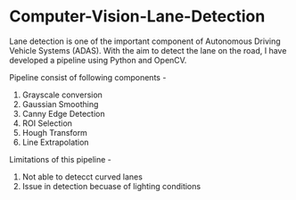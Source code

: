 # Computer-Vision-Lane-Detection

Lane detection is one of the important component of Autonomous Driving Vehicle Systems (ADAS). With the aim to detect the lane on the road, I have developed a pipeline using Python and OpenCV.

Pipeline consist of following components - 
1. Grayscale conversion
2. Gaussian Smoothing
3. Canny Edge Detection
4. ROI Selection
5. Hough Transform 
6. Line Extrapolation

Limitations of this pipeline -
1. Not able to detecct  curved lanes
2. Issue in detection becuase of lighting conditions
